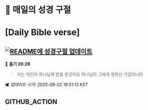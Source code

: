 # 🙏 매일의 성경 구절
# [Daily Bible verse]
## [![README에 성경구절 업데이트](https://github.com/DONGSUKA/first_test/actions/workflows/update-readme-bible.yml/badge.svg)](https://github.com/DONGSUKA/first_test/actions/workflows/update-readme-bible.yml)
<!-- START_BIBLE_VERSE -->
📖 **욥기 20:29**
> 이는 악인이 하나님께 받을 분깃이요 하나님이 그에게 정하신 기업이니라

🕊️ _업데이트 시각: 2025-08-02 18:51:13 KST_
  <!-- END_BIBLE_VERSE -->
## GITHUB_ACTION
